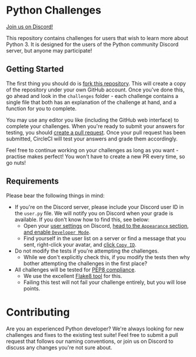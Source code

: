 Python Challenges
=================

[Join us on Discord!](https://discord.gg/8NWhsvT)

This repository contains challenges for users that wish to learn more about Python 3. It is designed for the users
of the Python community Discord server, but anyone may participate!

Getting Started
---------------

The first thing you should do is [fork this repository](https://github.com/gdude2002/python-challenges/fork). This will 
create a copy of the repository under your own GitHub account. Once you've done this, go ahead and look in the 
`challenges` folder - each challenge contains a single file that both has an explanation of the challenge at hand, 
and a function for you to complete.

You may use any editor you like (including the GitHub web interface) to complete your challenges. When you're ready to
submit your answers for testing, you should [create a pull request](https://github.com/gdude2002/python-challenges/compare).
Once your pull request has been submitted, CircleCI will test your answers and grade them accordingly.

Feel free to continue working on your challenges as long as you want - practise makes perfect! You won't have to create
a new PR every time, so go nuts!

Requirements
------------

Please bear the following things in mind:

* If you're on the Discord server, please include your Discord user ID in the `user.py` file. 
We will notify you on Discord when your grade is available. If you don't know how to find this, see below:
    * Open your [user settings](https://dl.dropboxusercontent.com/s/b5r4py1wo69hvit/DiscordCanary_2017-11-16_11-03-51.png) on Discord, 
    [head to the `Appearance` section, and enable `Developer Mode`](https://dl.dropboxusercontent.com/s/6bygzblcgazwl8f/DiscordCanary_2017-11-16_11-04-28.png).
    * Find yourself in the user list on a server or find a message that you sent, right-click your avatar, and [click `Copy ID`](https://dl.dropboxusercontent.com/s/18u6gebweck8066/DiscordCanary_2017-11-16_11-05-25.png).
* Do not modify the tests if you're attempting the challenges.
    * While we don't explicitly check this, if you modify the tests then why bother attempting the challenges in the first place?
* All challenges will be tested for [PEP8 compliance](https://www.python.org/dev/peps/pep-0008/).
    * We use the excellent [Flake8 tool](http://flake8.pycqa.org/en/latest/) for this.
    * Failing this test will not fail your challenge entirely, but you will lose points.

Contributing
============

Are you an experienced Python developer? We're always looking for new challenges and fixes to the existing test suite! Feel
free to submit a pull request that follows our naming conventions, or join us on Discord to discuss any changes you're
not sure about.
